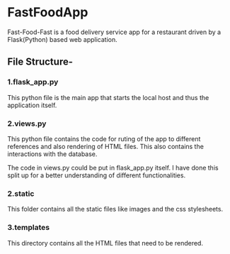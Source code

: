 # FastFoodApp
Fast-Food-Fast is a food delivery service app for a restaurant  driven by a Flask(Python) based web application.

## File Structure-

### 1.flask_app.py
This python file is the main app that starts the local host and thus the application itself.
### 2.views.py
This python file contains the code for ruting of the app to different references and also rendering of HTML files.
This also contains the interactions with the database.

The code in views.py could be put in flask_app.py itself.
I have done this split up for a better understanding of different functionalities.

### 2.static
This folder contains all the static files like images and the css stylesheets.
### 3.templates
This directory contains all the HTML files that need to be rendered.
